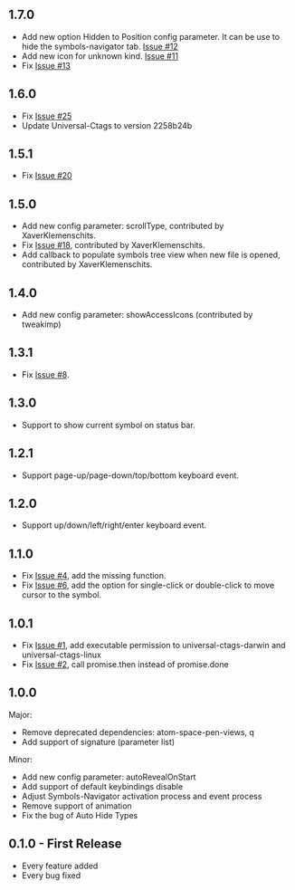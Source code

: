 ## 1.7.0
* Add new option Hidden to Position config parameter. It can be use to hide the symbols-navigator tab. [Issue #12](https://github.com/lejsue/symbols-navigator/issue/12)
* Add new icon for unknown kind. [Issue #11](https://github.com/lejsue/symbols-navigator/issue/11)
* Fix [Issue #13](https://github.com/lejsue/symbols-navigator/issue/13)

## 1.6.0
* Fix [Issue #25](https://github.com/lejsue/symbols-navigator/issue/25)
* Update Universal-Ctags to version 2258b24b

## 1.5.1
* Fix [Issue #20](https://github.com/lejsue/symbols-navigator/issue/20)

## 1.5.0
* Add new config parameter: scrollType, contributed by XaverKlemenschits.
* Fix [Issue #18](https://github.com/lejsue/symbols-navigator/issue/18), contributed by XaverKlemenschits.
* Add callback to populate symbols tree view when new file is opened,  contributed by XaverKlemenschits.

## 1.4.0
* Add new config parameter: showAccessIcons (contributed by tweakimp)

## 1.3.1
* Fix [Issue #8](https://github.com/lejsue/symbols-navigator/issues/8).

## 1.3.0
* Support to show current symbol on status bar.

## 1.2.1
* Support page-up/page-down/top/bottom keyboard event.

## 1.2.0
* Support up/down/left/right/enter keyboard event.

## 1.1.0
* Fix [Issue #4](https://github.com/lejsue/symbols-navigator/issues/4), add the missing function.
* Fix [Issue #6](https://github.com/lejsue/symbols-navigator/issues/6), add the option for single-click or double-click to move cursor to the symbol.

## 1.0.1
* Fix [Issue #1](https://github.com/lejsue/symbols-navigator/issues/1), add executable permission to universal-ctags-darwin and universal-ctags-linux
* Fix [Issue #2](https://github.com/lejsue/symbols-navigator/issues/2), call promise.then instead of promise.done

## 1.0.0
Major:
* Remove deprecated dependencies: atom-space-pen-views, q
* Add support of signature (parameter list)

Minor:
* Add new config parameter: autoRevealOnStart
* Add support of default keybindings disable
* Adjust Symbols-Navigator activation process and event process
* Remove support of animation
* Fix the bug of Auto Hide Types

## 0.1.0 - First Release
* Every feature added
* Every bug fixed
